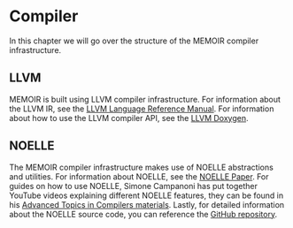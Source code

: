 # Compiler

In this chapter we will go over the structure of the MEMOIR compiler infrastructure.

## LLVM
MEMOIR is built using LLVM compiler infrastructure.
For information about the LLVM IR, see the [LLVM Language Reference Manual](https://llvm.org/docs/LangRef.html).
For information about how to use the LLVM compiler API, see the [LLVM Doxygen](http://mcmichen.cc/llvm/9.0.1/).

## NOELLE
The MEMOIR compiler infrastructure makes use of NOELLE abstractions and utilities.
For information about NOELLE, see the [NOELLE Paper](http://mcmichen.cc/files/NOELLE_CGO_2022.pdf).
For guides on how to use NOELLE, Simone Campanoni has put together YouTube videos explaining different NOELLE features, they can be found in his [Advanced Topics in Compilers materials](https://users.cs.northwestern.edu/~simonec/ATC.html).
Lastly, for detailed information about the NOELLE source code, you can reference the [GitHub repository](https://github.com/arcana-lab/noelle).
